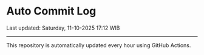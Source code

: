 # Auto Commit Log

Last updated: Saturday, 11-10-2025 17:12 WIB

---

This repository is automatically updated every hour using GitHub Actions.
